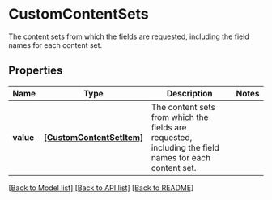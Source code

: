 # CustomContentSets

The content sets from which the fields are requested, including the field names for each content set. 

## Properties
Name | Type | Description | Notes
------------ | ------------- | ------------- | -------------
**value** | [**[CustomContentSetItem]**](CustomContentSetItem.md) | The content sets from which the fields are requested, including the field names for each content set.  | 

[[Back to Model list]](../README.md#documentation-for-models) [[Back to API list]](../README.md#documentation-for-api-endpoints) [[Back to README]](../README.md)


